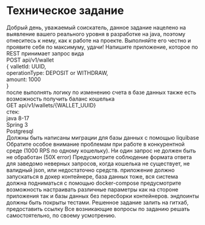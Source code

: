 # Техническое задание
Добрый день, уважаемый соискатель, данное задание нацелено на выявление вашего
реального уровня в разработке на java, поэтому отнеситесь к нему, как к работе на
проекте. Выполняйте его честно и проявите себя по максимуму, удачи!
Напишите приложение, которое по REST принимает запрос вида\
POST api/v1/wallet \
{
valletId: UUID,\
operationType: DEPOSIT or WITHDRAW,\
amount: 1000\
} \
после выполнять логику по изменению счета в базе данных
также есть возможность получить баланс кошелька\
GET api/v1/wallets/{WALLET_UUID}\
стек:\
java 8-17\
Spring 3\
Postgresql\
Должны быть написаны миграции для базы данных с помощью liquibase
Обратите особое внимание проблемам при работе в конкурентной среде (1000 RPS по
одному кошельку). Ни один запрос не должен быть не обработан (50Х error)
Предусмотрите соблюдение формата ответа для заведомо неверных запросов, когда
кошелька не существует, не валидный json, или недостаточно средств.
приложение должно запускаться в докер контейнере, база данных тоже, вся система
должна подниматься с помощью docker-compose
предусмотрите возможность настраивать различные параметры как на стороне
приложения так и базы данных без пересборки контейнеров.
эндпоинты должны быть покрыты тестами.
Решенное задание залить на гитхаб, предоставить ссылку
Все возникающие вопросы по заданию решать самостоятельно, по своему
усмотрению.
